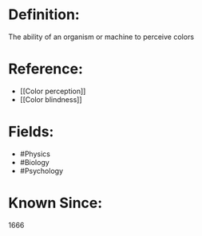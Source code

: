 

# Definition:
The ability of an organism or machine to perceive colors

# Reference:
- [[Color perception]]
- [[Color blindness]]

# Fields: 
- #Physics
- #Biology
- #Psychology

# Known Since:
1666

